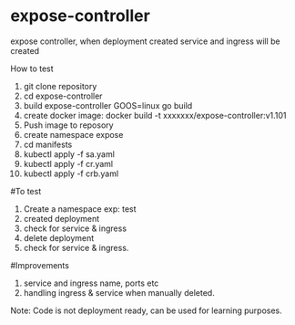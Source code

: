 # expose-controller 
expose controller, when deployment created service and ingress will be created

How to test

1. git clone repository
2. cd expose-controller
3. build expose-controller 
   GOOS=linux go build
4. create docker image: docker build -t xxxxxxx/expose-controller:v1.101 
5. Push image to reposory
6. create namespace expose
7. cd manifests
8. kubectl apply -f sa.yaml
9. kubectl apply -f cr.yaml
10. kubectl apply -f crb.yaml


#To test 
1. Create a namespace exp: test
2. created deployment
3. check for service & ingress 
4. delete deployment
5. check for service & ingress.

#Improvements
1. service and ingress name, ports etc
2. handling ingress & service when manually deleted.

Note: Code is not deployment ready, can be used for learning purposes.
